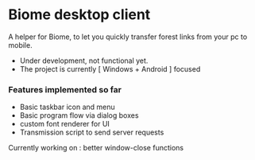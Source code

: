 # Biome desktop client
A helper for Biome, to let you quickly transfer forest links from your pc to mobile.

- Under development, not functional yet. 
- The project is currently [ Windows + Android ] focused

### Features implemented so far
- Basic taskbar icon and menu
- Basic program flow via dialog boxes
- custom font renderer for UI
- Transmission script to send server requests

Currently working on : better window-close functions
